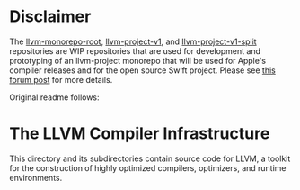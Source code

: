 # Disclaimer

The [llvm-monorepo-root](https://github.com/apple/llvm-monorepo-root),
[llvm-project-v1](https://github.com/apple/llvm-project-v1), and
[llvm-project-v1-split](https://github.com/apple/llvm-project-v1-split) repositories are
WIP repositories that are used for development and prototyping of an llvm-project monorepo
that will be used for Apple's compiler releases and for the open source Swift project.
Please see [this forum post](https://forums.swift.org/t/llvm-monorepo-transition/25689)
for more details.

Original readme follows:

# The LLVM Compiler Infrastructure

This directory and its subdirectories contain source code for LLVM,
a toolkit for the construction of highly optimized compilers,
optimizers, and runtime environments.
